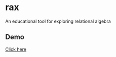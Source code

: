 # rax

An educational tool for exploring relational algebra

## Demo

[Click here](http://www.kartikanand.com/rax/)
